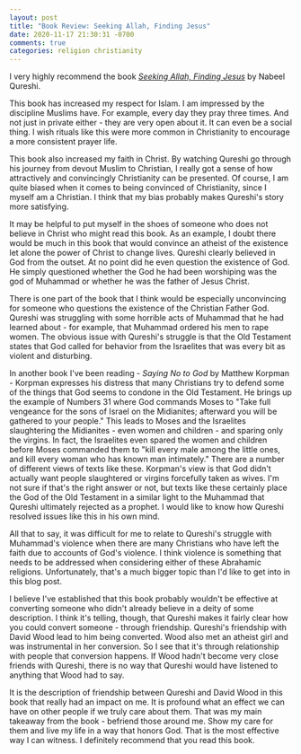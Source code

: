 ```yaml
---
layout: post
title: "Book Review: Seeking Allah, Finding Jesus"
date: 2020-11-17 21:30:31 -0700
comments: true
categories: religion christianity
---
```


I very highly recommend the book [_Seeking Allah, Finding Jesus_](https://www.goodreads.com/book/show/18289396-seeking-allah-finding-jesus) by Nabeel Qureshi.

This book has increased my respect for Islam. I am impressed by the discipline Muslims have. For example, every day they pray three times. And not just in private either - they are very open about it. It can even be a social thing. I wish rituals like this were more common in Christianity to encourage a more consistent prayer life.

This book also increased my faith in Christ. By watching Qureshi go through his journey from devout Muslim to Christian, I really got a sense of how attractively and convincingly Christianity can be presented. Of course, I am quite biased when it comes to being convinced of Christianity, since I myself am a Christian. I think that my bias probably makes Qureshi's story more satisfying.

It may be helpful to put myself in the shoes of someone who does not believe in Christ who might read this book. As an example, I doubt there would be much in this book that would convince an atheist of the existence let alone the power of Christ to change lives. Qureshi clearly believed in God from the outset. At no point did he even question the existence of God. He simply questioned whether the God he had been worshiping was the god of Muhammad or whether he was the father of Jesus Christ.

There is one part of the book that I think would be especially unconvincing for someone who questions the existence of the Christian Father God. Qureshi was struggling with some horrible acts of Muhammad that he had learned about - for example, that Muhammad ordered his men to rape women. The obvious issue with Qureshi's struggle is that the Old Testament states that God called for behavior from the Israelites that was every bit as violent and disturbing.

In another book I've been reading - _Saying No to God_ by Matthew Korpman - Korpman expresses his distress that many Christians try to defend some of the things that God seems to condone in the Old Testament. He brings up the example of Numbers 31 where God commands Moses to "Take full vengeance for the sons of Israel on the Midianites; afterward you will be gathered to your people." This leads to Moses and the Israelites slaughtering the Midianites - even women and children - and sparing only the virgins. In fact, the Israelites even spared the women and children before Moses commanded them to "kill every male among the little ones, and kill every woman who has known man intimately." There are a number of different views of texts like these. Korpman's view is that God didn't actually want people slaughtered or virgins forcefully taken as wives. I'm not sure if that's the right answer or not, but texts like these certainly place the God of the Old Testament in a similar light to the Muhammad that Qureshi ultimately rejected as a prophet. I would like to know how Qureshi resolved issues like this in his own mind.

All that to say, it was difficult for me to relate to Qureshi's struggle with Muhammad's violence when there are many Christians who have left the faith due to accounts of God's violence. I think violence is something that needs to be addressed when considering either of these Abrahamic religions. Unfortunately, that's a much bigger topic than I'd like to get into in this blog post.

I believe I've established that this book probably wouldn't be effective at converting someone who didn't already believe in a deity of some description. I think it's telling, though, that Qureshi makes it fairly clear how you could convert someone - through friendship. Qureshi's friendship with David Wood lead to him being converted. Wood also met an atheist girl and was instrumental in her conversion. So I see that it's through relationship with people that conversion happens. If Wood hadn't become very close friends with Qureshi, there is no way that Qureshi would have listened to anything that Wood had to say.

It is the description of friendship between Qureshi and David Wood in this book that really had an impact on me. It is profound what an effect we can have on other people if we truly care about them. That was my main takeaway from the book - befriend those around me. Show my care for them and live my life in a way that honors God. That is the most effective way I can witness. I definitely recommend that you read this book.
